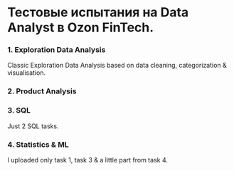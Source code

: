 # Тестовые испытания на Data Analyst в Ozon FinTech.

### 1. Exploration Data Analysis
Classic Exploration Data Analysis based on data cleaning, categorization & visualisation.

### 2. Product Analysis

### 3. SQL
Just 2 SQL tasks.

### 4. Statistics & ML

I uploaded only task 1, task 3 & a little part from task 4. 




